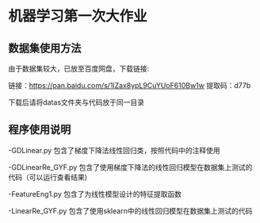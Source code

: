 # 机器学习第一次大作业

## 数据集使用方法

由于数据集较大，已放至百度网盘，下载链接:

链接：https://pan.baidu.com/s/1lZax8ypL9CuYUoF610Bw1w 
提取码：d77b



下载后请将datas文件夹与代码放于同一目录

## 程序使用说明

-GDLinear.py  包含了梯度下降法线性回归类，按照代码中的注释使用

-GDLinearRe_GYF.py 包含了使用梯度下降法的线性回归模型在数据集上测试的代码（可以运行查看结果)

-FeatureEng1.py 包含了为线性模型设计的特征提取函数

-LinearRe_GYF.py 包含了使用sklearn中的线性回归模型在数据集上测试的代码



